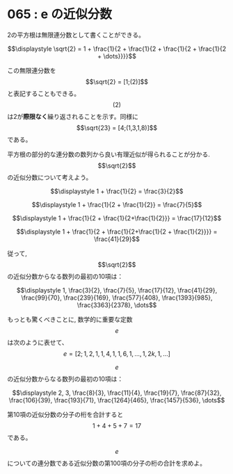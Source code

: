 # 065 : e の近似分数

2の平方根は無限連分数として書くことができる。

$$\displaystyle \sqrt{2} = 1 + \frac{1}{2 + \frac{1}{2 + \frac{1}{2 + \frac{1}{2 + \dots}}}}$$

この無限連分数を$$\sqrt{2} = [1;(2)]$$と表記することもできる。$$(2)$$は2が**際限なく**繰り返されることを示す。同様に$$\sqrt{23} = [4;(1,3,1,8)]$$である。

平方根の部分的な連分数の数列から良い有理近似が得られることが分かる.$$\sqrt{2}$$の近似分数について考えよう。

$$\displaystyle 1 + \frac{1}{2} = \frac{3}{2}$$

$$\displaystyle 1 + \frac{1}{2 + \frac{1}{2}} = \frac{7}{5}$$

$$\displaystyle 1 + \frac{1}{2 + \frac{1}{2+\frac{1}{2}}} = \frac{17}{12}$$

$$\displaystyle 1 + \frac{1}{2 + \frac{1}{2+\frac{1}{2 + \frac{1}{2}}}} = \frac{41}{29}$$

従って, $$\sqrt{2}$$の近似分数からなる数列の最初の10項は：

$$\displaystyle 1, \frac{3}{2}, \frac{7}{5}, \frac{17}{12}, \frac{41}{29}, \frac{99}{70}, \frac{239}{169}, \frac{577}{408}, \frac{1393}{985}, \frac{3363}{2378}, \dots$$

もっとも驚くべきことに, 数学的に重要な定数$$e$$は次のように表せて、  
$$e = [2; 1,2,1, 1,4,1, 1,6,1 , \dots , 1,2k,1, \dots]$$

$$e$$ の近似分数からなる数列の最初の10項は：

$$\displaystyle 2, 3, \frac{8}{3}, \frac{11}{4}, \frac{19}{7}, \frac{87}{32}, \frac{106}{39}, \frac{193}{71}, \frac{1264}{465}, \frac{1457}{536}, \dots$$

第10項の近似分数の分子の桁を合計すると$$1+4+5+7=17$$である。

$$e$$についての連分数である近似分数の第100項の分子の桁の合計を求めよ。

